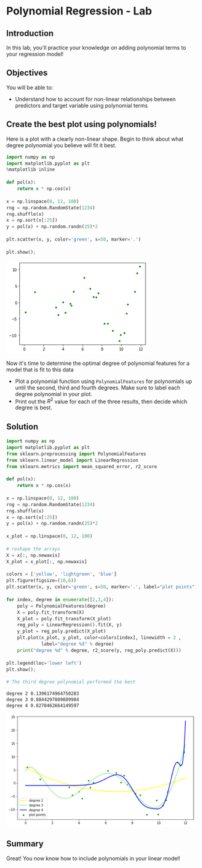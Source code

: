 
# Polynomial Regression - Lab

## Introduction

In this lab, you'll practice your knowledge on adding polynomial terms to your regression model! 

## Objectives

You will be able to:

- Understand how to account for non-linear relationships between predictors and target variable using polynomial terms

## Create the best plot using polynomials!

Here is a plot with a clearly non-linear shape. Begin to think about what degree polynomial you believe will fit it best.


```python
import numpy as np
import matplotlib.pyplot as plt
%matplotlib inline

def pol(x):
    return x * np.cos(x)

x = np.linspace(0, 12, 100)
rng = np.random.RandomState(1234)
rng.shuffle(x)
x = np.sort(x[:25])
y = pol(x) + np.random.randn(25)*2

plt.scatter(x, y, color='green', s=50, marker='.')

plt.show();
```


![png](index_files/index_7_0.png)


Now it's time to determine the optimal degree of polynomial features for a model that is fit to this data     
- Plot a polynomial function using `PolynomialFeatures` for polynomials up until the second, third and fourth degrees. Make sure to label each degree polynomial in your plot.   
- Print out the $R^2$ value for each of the three results, then decide which degree is best.

## Solution


```python
import numpy as np
import matplotlib.pyplot as plt
from sklearn.preprocessing import PolynomialFeatures
from sklearn.linear_model import LinearRegression
from sklearn.metrics import mean_squared_error, r2_score

def pol(x):
    return x * np.cos(x)

x = np.linspace(0, 12, 100)
rng = np.random.RandomState(1234)
rng.shuffle(x)
x = np.sort(x[:25])
y = pol(x) + np.random.randn(25)*2

x_plot = np.linspace(0, 12, 100)

# reshape the arrays
X = x[:, np.newaxis]
X_plot = x_plot[:, np.newaxis]

colors = ['yellow', 'lightgreen', 'blue']
plt.figure(figsize=(10,6))
plt.scatter(x, y, color='green', s=50, marker='.', label="plot points")

for index, degree in enumerate([2,3,4]):
    poly = PolynomialFeatures(degree)
    X = poly.fit_transform(X)
    X_plot = poly.fit_transform(X_plot)
    reg_poly = LinearRegression().fit(X, y)
    y_plot = reg_poly.predict(X_plot)
    plt.plot(x_plot, y_plot, color=colors[index], linewidth = 2 ,
             label="degree %d" % degree)
    print("degree %d" % degree, r2_score(y, reg_poly.predict(X)))

plt.legend(loc='lower left')
plt.show();

# The third degree polynomial performed the best
```

    degree 2 0.1396174964750283
    degree 3 0.8844297809889984
    degree 4 0.8270462664149597



![png](index_files/index_10_1.png)


## Summary

Great! You now know how to include polynomials in your linear model!
